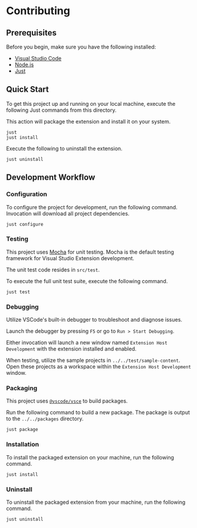 # Contributing

## Prerequisites

Before you begin, make sure you have the following installed:

- [Visual Studio Code](https://code.visualstudio.com/ownload)
- [Node.js](https://nodejs.org/en)
- [Just](https://just.systems)

## Quick Start

To get this project up and running on your local machine, execute the following Just commands from this directory.

This action will package the extension and install it on your system.

```console
just
just install
```

Execute the following to uninstall the extension.

```console
just uninstall
```

## Development Workflow

### Configuration

To configure the project for development, run the following command. Invocation will download all project dependencies.

```console
just configure
```

### Testing

This project uses [Mocha](https://mochajs.org) for unit testing. Mocha is the default testing framework for Visual Studio Extension development.

The unit test code resides in `src/test`.

To execute the full unit test suite, execute the following command.

```console
just test
```

### Debugging

Utilize VSCode's built-in debugger to troubleshoot and diagnose issues.

Launch the debugger by pressing `F5` or go to `Run > Start Debugging`.

Either invocation will launch a new window named `Extension Host Development` with the extension installed and enabled.

When testing, utilize the sample projects in `../../test/sample-content`. Open these projects as a workspace within the `Extension Host Development` window.

### Packaging

This project uses [`@vscode/vsce`](https://github.com/microsoft/vscode-vsce) to build packages.

Run the following command to build a new package. The package is output to the `../../packages` directory.

```console
just package
```

### Installation

To install the packaged extension on your machine, run the following command.

```
just install
```

### Uninstall

To uninstall the packaged extension from your machine, run the following command.

```
just uninstall
```
